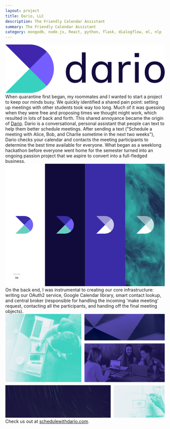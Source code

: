 ```yaml
---
layout: project
title: Dario, LLC
description: The Friendly Calendar Assistant
summary: The Friendly Calendar Assistant
category: mongodb, node.js, React, python, flask, dialogflow, ml, nlp
---
```


<a href="https://schedulewithdario.com" target="_blank">
<img src="/assets/img/pro/dario/Dario-logo-color.png" alt="logo"/>
</a>
<br>
When quarantine first began, my roommates and I wanted to start a 
project to keep our minds busy.  We quickly identified a shared 
pain point: setting up meetings with other students took way too 
long.  Much of it was guessing when they were free and proposing 
times we thought might work, which resulted in lots of back and 
forth.  This shared annoyance became the origin of <a href="https://schedulewithdario.com" target="_blank">
Dario</a>.  Dario 
is a conversational, personal assistant that people can text to 
help them better schedule meetings.  After sending a text 
("Schedule a meeting with Alice, Bob, and Charlie sometime 
in the next two weeks"), Dario checks your calendar and 
contacts the meeting participants to determine the best time 
available for everyone.  What began as a weeklong hackathon 
before everyone went home for the semester turned into an 
ongoing passion project that we aspire to convert into a 
full-fledged business. 
<br>
<a href="https://schedulewithdario.com" target="_blank">
<img src="/assets/img/pro/dario/options.png" alt="splash"/>
</a>
<br>
On the back end, I was instrumental to creating our core infrastructure: 
writing our OAuth2 service, Google Calendar library, smart contact lookup, 
and central broker (responsible for handling the incoming 'make meeting' request,
contacting all the participants, and handing off the final meeting objects).
<br>
<a href="https://schedulewithdario.com" target="_blank">
<img src="/assets/img/pro/dario/dario-backgrounds.png" alt="backgrounds"/>
</a>
<br>
Check us out at <a href="https://schedulewithdario.com" target="_blank">
schedulewithdario.com</a>.